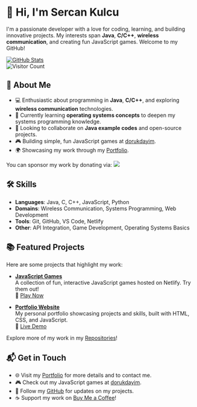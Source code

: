 # 👋 Hi, I'm Sercan Kulcu

I'm a passionate developer with a love for coding, learning, and building innovative projects. My interests span **Java**, **C/C++**, **wireless communication**, and creating fun JavaScript games. Welcome to my GitHub!

[![GitHub Stats](https://github-readme-stats.vercel.app/api?username=sercankulcu&show_icons=true&theme=radical)](https://github.com/sercankulcu)  
![Visitor Count](https://visitor-badge.laobi.icu/badge?page_id=sercankulcu.sercankulcu)

## 🚀 About Me
- 💻 Enthusiastic about programming in **Java**, **C/C++**, and exploring **wireless communication** technologies.
- 🌱 Currently learning **operating systems concepts** to deepen my systems programming knowledge.
- 💞️ Looking to collaborate on **Java example codes** and open-source projects.
- 🎮 Building simple, fun JavaScript games at [dorukdayim](https://dorukdayim.netlify.app/).
- 🌍 Showcasing my work through my [Portfolio](https://sercankulcu.github.io/).

You can sponsor my work by donating via:
<a href="https://www.buymeacoffee.com/sercankulc"><img src="https://img.buymeacoffee.com/button-api/?text=Buy me a coffee&emoji=&slug=sercankulc&button_colour=FFDD00&font_colour=000000&font_family=Cookie&outline_colour=000000&coffee_colour=ffffff" /></a>

## 🛠️ Skills
- **Languages**: Java, C, C++, JavaScript, Python
- **Domains**: Wireless Communication, Systems Programming, Web Development
- **Tools**: Git, GitHub, VS Code, Netlify
- **Other**: API Integration, Game Development, Operating Systems Basics

## 📚 Featured Projects
Here are some projects that highlight my work:

- **[JavaScript Games](https://dorukdayim.netlify.app/)**  
  A collection of fun, interactive JavaScript games hosted on Netlify. Try them out!  
  🌟 [Play Now](https://dorukdayim.netlify.app/)

- **[Portfolio Website](https://github.com/sercankulcu/sercankulcu.github.io)**  
  My personal portfolio showcasing projects and skills, built with HTML, CSS, and JavaScript.  
  🌟 [Live Demo](https://sercankulcu.github.io)

Explore more of my work in my [Repositories](https://github.com/sercankulcu?tab=repositories)!

## 📬 Get in Touch
- 🌐 Visit my [Portfolio](https://sercankulcu.github.io) for more details and to contact me.
- 🎮 Check out my JavaScript games at [dorukdayim](https://dorukdayim.netlify.app/).
- 📝 Follow my [GitHub](https://github.com/sercankulcu) for updates on my projects.
- ☕ Support my work on [Buy Me a Coffee](https://www.buymeacoffee.com/sercankulc)!  
